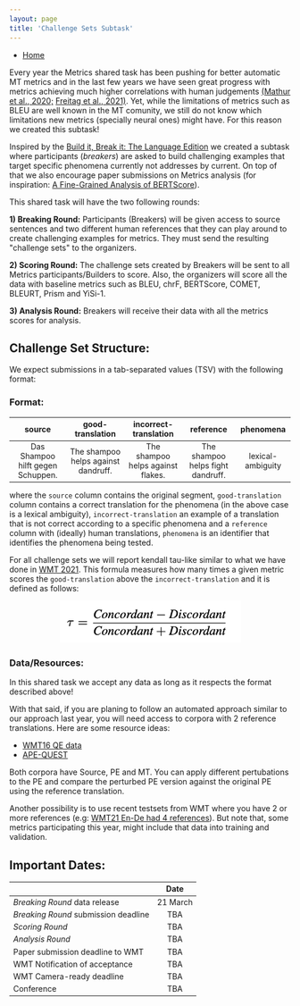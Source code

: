 ```yaml
---
layout: page
title: 'Challenge Sets Subtask'
---
```


* [Home](../index.md)

Every year the Metrics shared task has been pushing for better automatic MT metrics and in the last few years we have seen great progress with metrics achieving much higher correlations with human judgements [(Mathur et al., 2020;](https://aclanthology.org/2020.wmt-1.77/) [Freitag et al., 2021)](https://aclanthology.org/2021.wmt-1.73/). Yet, while the limitations of metrics such as BLEU are well known in the MT comunity, we still do not know which limitations new metrics (specially neural ones) might have. For this reason we created this subtask!

Inspired by the [Build it, Break it: The Language Edition](https://bibinlp.umiacs.umd.edu/sharedtask.html) we created a subtask where participants (_breakers_) are asked to build challenging examples that target specific phenomena currently not addresses by current. On top of that we also encourage paper submissions on Metrics analysis (for inspiration: [A Fine-Grained Analysis of BERTScore](https://aclanthology.org/2021.wmt-1.59/)).

This shared task will have the two following rounds:

**1) Breaking Round:**  Participants (Breakers) will be given access to source sentences and two different human references that they can play around to create challenging examples for metrics. They must send the resulting "challenge sets" to the organizers.
 
**2) Scoring Round:** The challenge sets created by Breakers will be sent to all Metrics participants/Builders to score. Also, the organizers will score all the data with baseline metrics such as BLEU, chrF, BERTScore, COMET, BLEURT, Prism and YiSi-1.

**3) Analysis Round:** Breakers will receive their data with all the metrics scores for analysis.


## Challenge Set Structure:

We expect submissions in a tab-separated values (TSV) with the following format:

### Format:

| source | good-translation | incorrect-translation | reference | phenomena | 
| :----: | :--------------: | :-------------------: | :-------: | :--: |
| Das Shampoo hilft gegen Schuppen. | The shampoo helps against dandruff. |  The shampoo helps against flakes. | The shampoo helps fight dandruff. | lexical-ambiguity |

where the `source` column contains the original segment, `good-translation` column contains a correct translation for the phenomena (in the above case is a lexical ambiguity), `incorrect-translation` an example of a translation that is not correct according to a specific phenomena and a `reference` column with (ideally) human translations, `phenomena` is an identifier that identifies the phenomena being tested.

For all challenge sets we will report kendall tau-like similar to what we have done in [WMT 2021](https://aclanthology.org/2021.wmt-1.73/). This formula measures how many times a given metric scores the `good-translation` above the `incorrect-translation` and it is defined as follows:

<p align="center">
    <img src="/public/css/kendall-tau.png" alt="Kendall Tau-like Formula" style="height: 75px;"/>
</p>

### Data/Resources:

In this shared task we accept any data as long as it respects the format described above! 

With that said, if you are planing to follow an automated approach similar to our approach last year, you will need access to corpora with 2 reference translations. Here are some resource ideas:

- [WMT16 QE data](https://lindat.mff.cuni.cz/repository/xmlui/handle/11372/LRT-1646) 
- [APE-QUEST](https://ape-quest.eu/downloads/)

Both corpora have Source, PE and MT. You can apply different pertubations to the PE and compare the perturbed PE version against the original PE using the reference translation. 

Another possibility is to use recent testsets from WMT where you have 2 or more references (e.g: [WMT21 En-De had 4 references](https://github.com/WMT-Metrics-task/wmt21-metrics/tree/main/newstest2021_submissions/ende)). But note that, some metrics participating this year, might include that data into training and validation.

## Important Dates:

|  | Date |
| ----------- | :-----------: |
| *Breaking Round* data release | 21 March |
| *Breaking Round* submission deadline | TBA |
| *Scoring Round* | TBA |
| *Analysis Round* | TBA |
| Paper submission deadline to WMT | TBA |
| WMT Notification of acceptance | TBA |
| WMT Camera-ready deadline | TBA |
| Conference | TBA |




